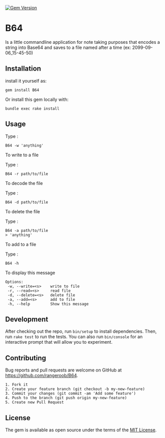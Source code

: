 [![Gem Version](https://badge.fury.io/rb/B64.svg)](https://badge.fury.io/rb/B64)
# B64

Is a little commandline application for note taking purposes that 
encodes a string into Base64 and saves to a file named after a time 
(ex: 2099-09-06_15-45-50) 

## Installation

install it yourself as:

    gem install B64

Or install this gem locally with: 

    bundle exec rake install

## Usage

Type :
    
    B64 -w 'anything' 

To write to a file 

Type :
    
    B64 -r path/to/file

To decode the file 

Type :

    B64 -d path/to/file
    
To delete the file

Type :

    B64 -a path/to/file
    > 'anything'
    
To add to a file

Type :
    
    B64 -h

To display this message

    Options:
     -w, --write=<s>    write to file
     -r, --read=<s>     read file
     -d, --delete=<s>   delete file
     -a, --add=<s>      add to file
     -h, --help         Show this message
     
## Development

After checking out the repo, run `bin/setup` to install dependencies. Then, run `rake test` to run the tests. You can also run `bin/console` for an interactive prompt that will allow you to experiment.

## Contributing

Bug reports and pull requests are welcome on GitHub at https://github.com/rangeroob/B64.


    1. Fork it
    2. Create your feature branch (git checkout -b my-new-feature)
    3. Commit your changes (git commit -am 'Add some feature')
    4. Push to the branch (git push origin my-new-feature)
    5. Create new Pull Request



## License

The gem is available as open source under the terms of the [MIT License](http://opensource.org/licenses/MIT).

